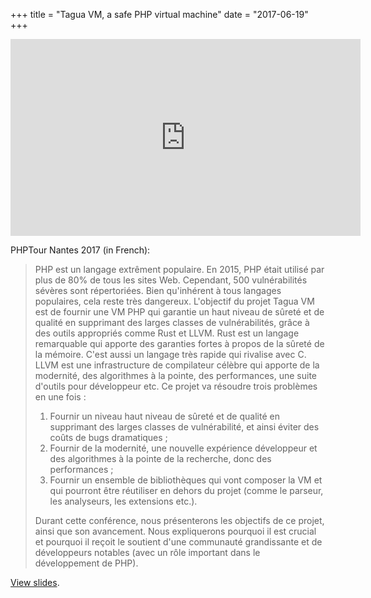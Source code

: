 +++
title = "Tagua VM, a safe PHP virtual machine"
date = "2017-06-19"
+++

<iframe width="560" height="315" src="https://www.youtube-nocookie.com/embed/Ymy8qAEe0kQ?si=_7IlrTO1VzOriUKW" title="YouTube video player" frameborder="0" allow="accelerometer; autoplay; clipboard-write; encrypted-media; gyroscope; picture-in-picture; web-share" referrerpolicy="strict-origin-when-cross-origin" allowfullscreen></iframe>

PHPTour Nantes 2017 (in French):

> PHP est un langage extrêment populaire. En 2015, PHP était utilisé par
> plus de 80% de tous les sites Web. Cependant, 500 vulnérabilités
> sévères sont répertoriées. Bien qu'inhérent à tous langages
> populaires, cela reste très dangereux. L'objectif du projet Tagua VM
> est de fournir une VM PHP qui garantie un haut niveau de sûreté et de
> qualité en supprimant des larges classes de vulnérabilités, grâce à
> des outils appropriés comme Rust et LLVM. Rust est un langage
> remarquable qui apporte des garanties fortes à propos de la sûreté de
> la mémoire. C'est aussi un langage très rapide qui rivalise avec C.
> LLVM est une infrastructure de compilateur célèbre qui apporte de la
> modernité, des algorithmes à la pointe, des performances, une suite
> d'outils pour développeur etc. Ce projet va résoudre trois problèmes
> en une fois :
>
> 1.  Fournir un niveau haut niveau de sûreté et de qualité en
>     supprimant des larges classes de vulnérabilité, et ainsi éviter
>     des coûts de bugs dramatiques ;
> 2.  Fournir de la modernité, une nouvelle expérience développeur et
>     des algorithmes à la pointe de la recherche, donc des performances
>     ;
> 3.  Fournir un ensemble de bibliothèques qui vont composer la VM et
>     qui pourront être réutiliser en dehors du projet (comme le
>     parseur, les analyseurs, les extensions etc.).
>
> Durant cette conférence, nous présenterons les objectifs de ce projet,
> ainsi que son avancement. Nous expliquerons pourquoi il est crucial et
> pourquoi il reçoit le soutient d'une communauté grandissante et de
> développeurs notables (avec un rôle important dans le développement de
> PHP).

[View
slides](https://speakerdeck.com/hywan/tagua-vm-a-safe-php-virtual-machine).
